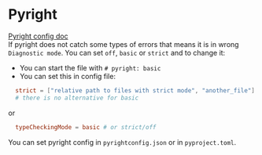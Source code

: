 # Pyright

[Pyright config doc](https://github.com/microsoft/pyright/blob/main/docs/configuration.md)  
If pyright does not catch some types of errors that means it is in wrong `Diagnostic mode`. You can set `off`, `basic` or `strict` and to change it:

* You can start the file with `# pyright: basic`
* You can set this in config file:

```toml
  strict = ["relative path to files with strict mode", "another_file"]
  # there is no alternative for basic
```

or  

```toml
  typeCheckingMode = basic # or strict/off
```

You can set pyright config in `pyrightconfig.json` or in `pyproject.toml`.
